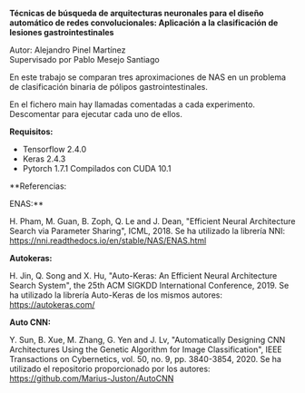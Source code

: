 **Técnicas de búsqueda de arquitecturas neuronales para el diseño automático de redes convolucionales:
Aplicación a la clasificación de lesiones gastrointestinales**
                                 
Autor: Alejandro Pinel Martínez        
Supervisado por Pablo Mesejo Santiago

En este trabajo se comparan tres aproximaciones de NAS en un problema de clasificación binaria de pólipos gastrointestinales.

En el fichero main hay llamadas comentadas a cada experimento. Descomentar para ejecutar cada uno de ellos.

**Requisitos:**
- Tensorflow 2.4.0
- Keras 2.4.3
- Pytorch 1.7.1
Compilados con CUDA 10.1

**Referencias:

ENAS:**

H. Pham, M. Guan, B. Zoph, Q. Le and J. Dean, "Efficient Neural Architecture Search via Parameter Sharing", ICML, 2018.
Se ha utilizado la librería NNI: https://nni.readthedocs.io/en/stable/NAS/ENAS.html

**Autokeras:**

H. Jin, Q. Song and X. Hu, "Auto-Keras: An Efficient Neural Architecture Search System", the 25th ACM SIGKDD International Conference, 2019.
Se ha utilizado la librería Auto-Keras de los mismos autores: https://autokeras.com/

**Auto CNN:**

Y. Sun, B. Xue, M. Zhang, G. Yen and J. Lv, "Automatically Designing CNN Architectures Using the Genetic Algorithm for Image Classification", IEEE Transactions on Cybernetics, vol. 50, no. 9, pp. 3840-3854, 2020.
Se ha utilizado el repositorio proporcionado por los autores: https://github.com/Marius-Juston/AutoCNN






